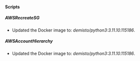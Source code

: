 
#### Scripts

##### AWSRecreateSG

- Updated the Docker image to: *demisto/python3:3.11.10.115186*.
##### AWSAccountHierarchy

- Updated the Docker image to: *demisto/python3:3.11.10.115186*.
